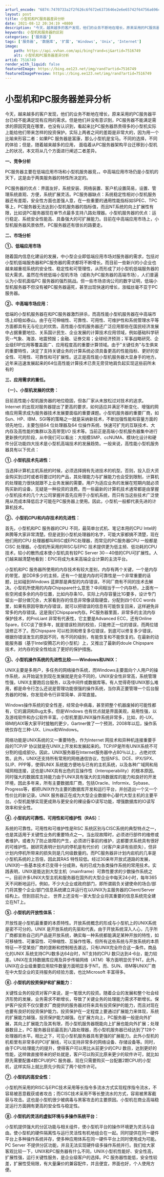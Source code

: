 ```yaml
---
arturl_encode: "6874:7470733a2f2f626c6f672e6373646e2e6e65742f64756a696c:752f61727469636c652f64657461696c732f37353136373439"
layout: post
title: 小型机和PC服务器差异分析
date: 2021-08-12 20:34:19 +0800
description: "今天，越来越多的客户发现，他们的业务不断地在增长，原来采用的PC服务器平台已"
keywords: 小型机和服务器的区别
categories: ['服务器']
tags: ['服务器', '数据库', '扩展', 'Windows', 'Unix', 'Internet']
image:
    path: https://api.vvhan.com/api/bing?rand=sj&artid=7516749
    alt: 小型机和PC服务器差异分析
artid: 7516749
render_with_liquid: false
featuredImage: https://bing.ee123.net/img/rand?artid=7516749
featuredImagePreview: https://bing.ee123.net/img/rand?artid=7516749
---
```


# 小型机和PC服务器差异分析

今天，越来越多的客户发现，他们的业务不断地在增长，原来采用的PC服务器平台已经不能满足现有应用的需求。但是他们并没有意识到，PC服务器不能满足需求的原因究竟在哪里，也没有认识到，看起来比PC服务器昂贵得多的小型机实际上能给他们带来怎样的投资保护。实际上两者之间的差距是非常大的，因为用一个比喻来形容二者：如果PC 服务器是富康，那么小型机是宝马。不同的选择，不同的体验；但是，随着越来越多的应用， 面临着从PC服务器架构平台迁移到小型机上的状况，本文将从几个方面进行阐述二者差异。

**一、竞争分析**

PC服务器主要在低端应用市场和小型机服务器竞，。中高端应用市场仍是小型机的天下，这是由于两类服务器的特性所决定的。

PC服务器的优点：界面友好，系统安装、网络装置、客户机设置简易，设置、管理系统直观、方便，系统扩展灵活。PC服务器缺点：系统稳定性相对小型机服务器还有差距，安全性方面也差强人意，在一些重要的通用性能指标如SPEC、TPC等上，PC服务器无法达到小型机服务器的指标值，而且NT系统的向上扩展性有限，比如说PC服务器现在单节点最多支持八路处理器。小型机服务器的优点：运行稳定、系统安全性能高、具备强大的可扩展能力。目前在中高端应用市场上，小型机服务器风景依然，PC服务器还有很长的路要走。

**二、市场分析**

**①、低端应用市场**

随着国内信息化建设的发展，中小型企业即低端应用市场对服务器的需求，包括对小型机低端服务器和PC服务器的需求都将不断增长。而目前一些新兴的小企业也越来越重视系统的安全性、稳定性和可管理性，从而形成了对小型机低端服务器的较大需求。虽然在传统低端小型机市场（或称为PC服务器的高端市场），人们普遍认为小型机面临PC 服务器的强烈挑战。但一些市场咨询公司的数字证明，低端小型机服务器不但没有被PC服务器逼死，甚至出现快速的增长，涨幅丝毫不亚于PC服务器。

**②、中高端市场应用：**

低端的小型机服务器在和PC服务器激烈拼杀，而高性能小型机服务器在中高端市场上却稳如泰山。由于在可伸缩性、可靠性、可用性、可维护性和系统管理水平等方面都具有无与伦比的优势。高性能小型机服务器还广泛应用那些在国民经济发展中占据重要地位、关系国计民生、企业发展的计算技术应用领域，例如基础科学研究--气象、海浪、地震预报；金融、证券交易；全球经济预测；军事战略研究、企业级ERP应用等覆盖面广、应用程度高的重要计算领域。由于"关键任务"与生俱来的重要特性，决定了支持关键业务的计算系统必须具备更高的性能指标、更好的安全性、可用性、可靠性和可扩展性。这正是高性能小型机服务器大显身手的地方。近年来迅速发展起来的64位高性能计算技术已责无旁贷地肩负起实现这些前所未有的

**三、应用需求的重任。**

**（一）、小型机发展的优势：**

目前高性能小型机服务器的地位稳固，但各厂家从未放松过对技术的追求。Internet 的出现对服务器提出了更高的要求，如何适应并满足不断变化、增强的网络应用需求成为服务器技术发展要面临的重要课题。小型机服务器的重要厂商，如Sun、HP、IBM、SGI等的策略之一就是采纳新技术，不断加强性能和容量方面的领先地位，主要包括64 位处理器及64 位操作系统、快速可扩充的互联技术、大内存及高性能的集群以及高带宽I/O 技术等。当前正是高端小型机服务器集中进行更新换代的阶段，从中我们可以看出：大规模SMP、ccNUMA、模块化设计和硬件分区功能四大技术是小型机高端技术的发展趋势。一般来说，高性能小型机服务器具有以下优点：

**①. 小型机技术先进性：**

当选择计算机主机系统的时候，必须选择拥有先进技术的机型。否则，投入巨大资金购买到过时或者将要过时的产品，其处理能力与扩展能力也会受到限制，计算机的处理能力很快就跟不上业务发展的需要。用户为适应业务的发展在短期内就必须购买新的设备，无疑是一种投资的浪费。而一些最新的计算机技术通常都是由掌握小型机技术的几个大公司掌握并首先应用于小型机系统，而只有当这些技术广泛使用从而成本降低后才可能在PC服务器上使用。因此，小型机一般都代表先进的计算机技术。

**②、小型机CPU和内存技术的先进性：**

首先，小型机和PC 服务器的CPU 不同，最简单台式机、笔记本用的CPU Intel的奔腾等大家非常清楚。但是说到小型机处理器的名字，可能大家都搞不清楚，现在他们用的CPU 处理器都叫RISC或EPIC处理器，而常见的PC服务器CPU 一般都是CISC 处理器。小型机所采用的RISC与EPIC 技术提供更为低主频、低功耗的CPU技术，较小的散热成本使小型机具有较PC Server 30－40倍的CPU可扩展性。人们越来越清楚地看到：EPIC将成为未来高端企业计算的主流平台。

小型机和PC 服务器所使用的内存技术有较大差别，内存有两个关键，一个是内存的带宽，是DDR多少的主频，还有一个就是内存的可靠性是一个非常重要的话题，比如碰到Windows 蓝屏那是典型的内存错误，不同厂商有不同的技术去解决。小型机所使用的内存Chipspare什么意思？中间相当于一个内存桥，上面有一些空闲或多余的内存位置，比如内存条1G，实际上内存容量比1G要多，设计专门留出一部分做冗余，大家看到存的信息非常像读取硬盘，分配到四个ECC words里，如果有原因导致内存错误，就可以把错误的信息有可能恢复回来，这样避免非常多的内存错误。这是我们Chipspare内存。PC服务器里面，非常多的主流内存保护技术，的ProLiant 非常有代表性，它主要是Advanced ECC，还有Online Spare，ECC谈了很多年，就是错误检测的校验，只能修正一位的错误，而两位错误修正不了。而Chipspare 可以检测和修复多位错误，到底可以修复多少错误，根据你错误发生的原因不同，有不同的级别，有能恢复和不能恢复的。在最新的动能服务器（基于Intel安腾芯片的小型机）上，又推出了最新的doule Chipspare 技术，对内存的安全性给出了更好的保护措施。

**③、小型机操作系统的先进性比较――Windows和UNIX：**

UNIX主要是多用户，多任务的网络操作系统，而Windows主要面向个人用户的操作系统，从开始诞生到现在发展就是完全不同的，UNIX安全性非常高，系统管理性强，UNIX主要跑后台服务，以及中间件或数据库等。有人觉得奇怪UNIX那么难用，都是命令行怎么还说是管理功能很强的操作系统，当你真正要管理一个后台服务器的时候，你发现命令行非常简单、非常直接。

Windows操作系统的安全性差，经常会中病毒，甚至把整个机器废掉的可能性都有，它的漏洞和Bug太多。但是Windows 也有优点就是界面美观，易用性强，以及游戏软件和办公软件丰富。小型机里面UNIX操作系统非常多，比如，的-UX，IBM的AIX等大家平时接触的更少，Gartner做了一个预测，2008年以后，操作系统仅存在三种-UX、Linux和Windows。

网络功能是UNIX系统的又一重要特色，作为Internet 网技术和异种机连接重要手段的TCP/IP 协议就是在UNIX上开发和发展起来的。TCP/IP是所有UNIX系统不可分割的组成部分。因此，UNIX服务器在Internet服务器中占80％以上，占绝对优势。此外，UNIX还支持所有常用的网络通信协议，包括NFS、DCE、IPX/SPX、SLIP、PPP等，使得UNIX 系统能方便地与已有的主机系统，以及各种广域网和局域网相连接，这也是UNIX具有出色的互操作性（Interoperability）的根本原因。同时强大的数据库支持能力由于UNIX具有强大的支持数据库的能力和良好的开发环境，因此多年来，所有主要数据库厂商，包括Oracle、Informix、Sybase、Progress等，都把UNIX作为主要的数据库开发和运行平台，并创造出一个又一个性价比的新记录。UNIX 服务器正在成为大型企业数据中心替代大型主机的主要平台。小型机能够实现更成熟与更安全的裸设备IO读写功能，增强数据库的IO读写效率和安全性。

**④. 小型机的可靠性、可用性和可维护性（RAS）：**

系统的可靠性。可用性和可维护性是RISC 系统区别与CISC系统的典型特点之一，也是其适用于关键性业务的重要特点之一。当出现故障时，必须进行部件的维修或者维护。或者为了防止故障的产生，必须进行事前的维护，这都要求系统具有很好的可维护性。据研究表明计划内的停机是有代价的（对客户来讲有些损失），但非计划内停机所带来的损失则是几何级数量的。而PC服务器非计划内宕机的几率是小型机系统的上百倍，因此其RAS 特性较低。经过30来年开放式道路的发展，UNIX的一些基本技术已变得十分成熟，有的已成为各类操作系统的常用技术。实践表明，UNIX是能达到大型主机（mainframe）可靠性要求的少数操作系统之一。目前许多UNIX大型主机和服务器在国外的大型企业中每天24小时，每年365天不间断地运行。例如，不少大企业或政府部门，即所谓肩负关键使命的场合/部门将其整个企业/部门信息系统建立并运行在以UNIX为主服务器的Client/Server 结构上。但到目前为止， 世界上还没有一家大型企业将其重要的信息系统完全建立在NT上。

**⑤. 小型机的开放性体系：**

开放性是小型机最重要的本质特性。开放系统概念的形成与小型机上的UNIX系统是密不可分的。UNIX 是开放系统的先驱和代表。由于开放系统深入人心，几乎所厂商都宣称自己的产品是开放系统，确实每一种系统都能满足某种开放的特性，如可移植性、可兼容性、可伸缩性、互操作性等。但所有这些系统与开放系统的本质特征—不受某些厂商的垄断和控制相去甚远，只有UNIX完全符合这一条件。商品化的UNIX 系统支持CPU数多达64台时，NT支持的CPU 数只达到4-6台，能力较差。UNIX在支持数据库应用及异步传输网络（ATM）等方面明显优于NT。此外，UNIX在企业级重要应用软件数量方面明显多于NT。而、SUN、IBM等UNIX厂商在中大型企业的支持服务的经验方面，也比Microsoft 丰富得多。

**⑥. 小型机的投资保护和扩展能力：**

关键性业务的投资对客户来说，是一笔很大的投资。随着企业的发展和整个社会经济形势的发展，业务需求不断增长，导致了关键业务的处理能力需求不断增长。保护客户投资不仅仅要求厂商提供的服务器对将来具有投资保护的能力，而且对现在也要有良好的投资保护能力。投资保护在一定程度上要通过扩展能力来体现，系统的扩展能力越强，投资保护能力越强。在扩展方向上，PC服务器一般是向外扩展，其向上扩展能力及其有限，而小型机服务器既能向上扩展也能向外扩展；处理器数目上，PC 服务器目前最高到八路处理器，而小型机服务器已经达到了128个处理器的水平。相比之下，可见小型机服务器具有更强的扩展能力。此外小型机的机柜里有非常多的PCI扩展线，可以支持非常多的网络设备、存储设备等。同时，由于CPU处理能力的提升，使得客户可以用比从前更少的CPU 数目，达到更好的性能，这样做直接带来的好处就是，客户可以购买比原来更少的软件许可，就比如原先需要配置4颗CPU的PC 服务器，现在只需要购买一台配置2颗CPU的小型机，这样实际上就比原先少购买了两个软件许可。

**⑦. 小型机的高安全性：**

小型机所采用的RISC与EPIC技术采用等长指令多流水方式实现程序指令流水，不容易被恶意截获或者攻击；而CISC技术采用不等长整流水的方式，容易被黑客截获与攻击。这也是小型机很少被病毒与黑客攻击的主要原因。小型机在商业高端稳定运行方面拥有更高的安全性与稳定性。

**⑧. 小型机的灵活的虚拟环境与多操作系统平台：**

小型机提供强大的分区功能与相关组件，使小型机平台的操作环境更为灵活与自由。使小型机的硬件隔离性与运行灵活性有机地组合在一起。同时提供在同一硬件平台上多种操作系统并存，使多种应用体系在同一硬件平台上同时使用成为可能。PC Server 不提供分区功能，并且无法实现硬件级多操作系统并行。我们给大家客观比较一下，UNIX和PC服务器有什么不同，UNIX小型机性能好、安全性高，扩展性强，运行关键性服务，是企业级客户的选择。PC 服务器性能低，安全性较差，扩展性受局限，有大量廉价的兼容配件，并且便宜，界面也好，个人使用方便。